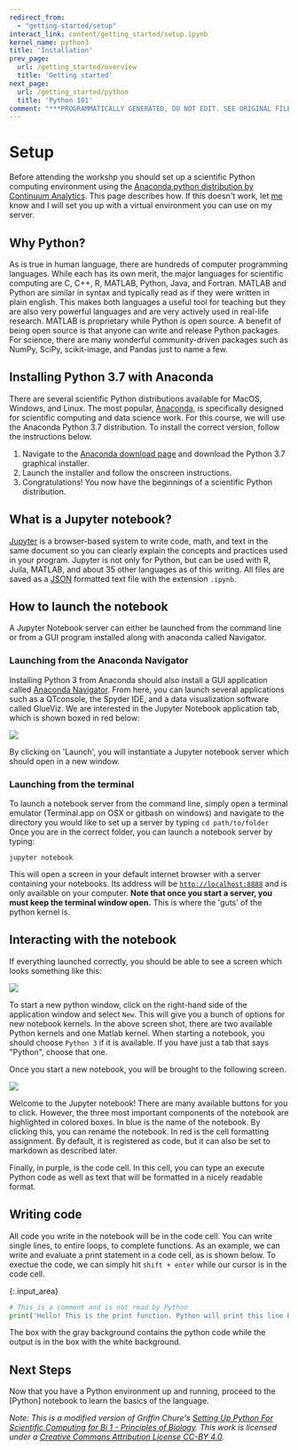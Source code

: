 ```yaml
---
redirect_from:
  - "getting-started/setup"
interact_link: content/getting_started/setup.ipynb
kernel_name: python3
title: 'Installation'
prev_page:
  url: /getting_started/overview
  title: 'Getting started'
next_page:
  url: /getting_started/python
  title: 'Python 101'
comment: "***PROGRAMMATICALLY GENERATED, DO NOT EDIT. SEE ORIGINAL FILES IN /content***"
---
```

# Setup

Before attending the workshp you should set up a scientific Python computing environment using the [Anaconda python distribution by Continuum Analytics](https://www.continuum.io/downloads). This page describes how. If this doesn't work, let [me](mailto:neal.caren@gmail.com) know and I will set you up with a virtual environment you can use on my server.




## Why Python?
As is true in human language, there are hundreds of computer programming languages. While each has its own merit, the major languages for scientific computing are C, C++, R, MATLAB, Python, Java, and Fortran. MATLAB and Python are similar in syntax and typically read as if they were written in plain english. This makes both languages a useful tool for teaching but they are also very powerful languages and are very actively used in real-life research. MATLAB is proprietary while Python is open source. A benefit of being open source is that anyone can write and release Python packages. For science, there are many wonderful community-driven packages such as NumPy, SciPy, scikit-image, and Pandas just to name a few.


## Installing Python 3.7 with Anaconda

There are several scientific Python distributions available for MacOS, Windows, and Linux. The  most popular, [Anaconda](https://www.continuum.io/why-anaconda), is specifically designed for scientific computing and data science work. For this course, we will use the Anaconda Python 3.7 distribution. To install the correct version, follow the instructions below.
1. Navigate to the [Anaconda download page](https://www.anaconda.com/distribution/) and download the Python 3.7 graphical installer.
2. Launch the installer and follow the onscreen instructions.
3. Congratulations! You now have the beginnings of a scientific Python distribution.

## What is a Jupyter notebook?

[Jupyter](http://jupyter.org/) is a browser-based system to write code, math, and text in the same document so you can clearly explain the concepts and practices used in your program. Jupyter is not only for Python, but can be used with R, Juila, MATLAB, and about 35 other languages as of this writing. All files are saved as a [JSON](http://www.json.org/) formatted text file with the extension `.ipynb`.



## How to launch the notebook

A Jupyter Notebook server can either be launched from the command line or from a GUI program installed along with anaconda called Navigator.



### Launching from the Anaconda Navigator

Installing Python 3 from Anaconda should also install a GUI application called [Anaconda Navigator](https://docs.continuum.io/anaconda/navigator). From here, you can launch several applications such as a QTconsole, the Spyder IDE, and a data visualization software called GlueViz. We are interested in the Jupyter Notebook application tab, which is shown boxed in red below:

![](http://www.rpgroup.caltech.edu/bige105/code/images/anaconda_navigator.png)

By clicking on 'Launch', you will instantiate a Jupyter notebook server which should open in a new window.






### Launching from the terminal

To launch a notebook server from the command line, simply open a terminal emulator (Terminal.app on OSX or gitbash on windows) and navigate to the directory you would like to set up a server by typing `cd path/to/folder`
Once you are in the correct folder, you can launch a notebook server by typing:

```
jupyter notebook
```

This will open a screen in your default internet browser with a server containing your notebooks. Its address will be [`http://localhost:8888`](http://localhost:8888/) and is only available on your computer. **Note that once you start a server, you must keep the terminal window open.** This is where the 'guts' of the python kernel is.



## Interacting with the notebook
If everything launched correctly, you should be able to see a screen which looks something like this:

![](http://www.rpgroup.caltech.edu/bige105/code/images/starting_notebook.png)

To start a new python window, click on the right-hand side of the application window and select `New`. This will give you a bunch of options for new notebook kernels. In the above screen shot, there are two available Python kernels and one Matlab kernel. When starting a notebook, you should choose `Python 3` if it is available. If you have just a tab that says "Python", choose that one.

Once you start a new notebook, you will be brought to the following screen.

![](http://www.rpgroup.caltech.edu/bige105/code/images/toolbars.png)

Welcome to the Jupyter notebook! There are many available buttons for you to click. However, the three most important components of the notebook are highlighted in colored boxes. In blue is the name of the notebook. By clicking this, you can rename the notebook. In red is the cell formatting assignment. By default, it is registered as code, but it can also be set to markdown as described later.

Finally, in purple, is the code cell. In this cell, you can type an execute Python code as well as text that will be formatted in a nicely readable format.

## Writing code

All code you write in the notebook will be in the code cell. You can write single lines, to entire loops, to complete functions. As an example, we can write and evaluate a print statement in a code cell, as is shown below. To exectue the code, we can simply hit `shift + enter` while our cursor is in the code cell.




{:.input_area}
```python
# This is a comment and is not read by Python
print('Hello! This is the print function. Python will print this line below')
```


The box with the gray background contains the python code while the output is in the box with the white background.
 

## Next Steps

Now that you have a Python environment up and running, proceed to the [Python] notebook to learn the basics of the language. 

*Note: This is a modified version of Griffin Chure's [Setting Up Python For Scientific Computing for Bi 1 - Principles of Biology](http://bi1.caltech.edu/code/t0a_setting_up_python.html). This work is licensed under a [Creative Commons Attribution License CC-BY 4.0](https://creativecommons.org/licenses/by/4.0/).*
